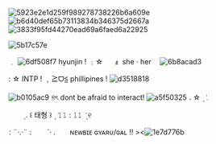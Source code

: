 
![5923e2e1d259f989278738226b6a609e](https://github.com/user-attachments/assets/ce8b8c05-5dbf-41db-ae40-e181cc8cf601)![b6d40def65b73113834b346375d2667a](https://github.com/user-attachments/assets/918e28d8-ef8d-4b47-bf8b-6229526b66a4)![3833f95fd44270ead69a6faed6a22925](https://github.com/user-attachments/assets/ceaf4652-8c11-43ce-ac67-3287397512aa)



![5b17c57e](https://github.com/user-attachments/assets/452d2d3b-bc01-4c9b-ad26-a5ec57171a99)



   ﹒ ![6df508f7](https://github.com/user-attachments/assets/dbdc6193-5eb5-4da7-bdf2-9d081e39c17a)
   hyunjin !  ﹕☆
ㅤ         ﹟   she ·  herㅤׂ   ![6b8acad3](https://github.com/user-attachments/assets/6676aaa8-fd93-4d37-b343-21850a080b8c)

   :  ☆  INTP !  ﹐≧ᗜ≦  phillipines ! ![d3518818](https://github.com/user-attachments/assets/ea89ad53-aad3-42e0-a4a1-a7be020f1d63) 


 ![b0105ac9](https://github.com/user-attachments/assets/98303f1b-c17f-4ed7-bf8f-381dec3c62a1)
   ୭ৎ    dont be afraid to interact! ![a5f50325](https://github.com/user-attachments/assets/788012cc-e066-4947-8a4b-22d82878324c)
  𝅄    ☆    ۪   ݁   𓈒 

  ㅤㅤ ۪      𝅄     ꒰  태형  ꒱    ۪   ݁  𝟷𝟷 : 𝟷𝟷   ݁   ۪    ୧

  : ¨·.·¨ :ㅤ
⠀ `· .⠀ ⠀ ɴᴇᴡʙɪᴇ ɢʏᴀʀᴜ/ɢᴀʟ !! ><![1e7d776b](https://github.com/user-attachments/assets/a0acd00a-a936-44b0-aa7f-fad2b03ffdfe)



⠀
⠀⠀⠀⠀⠀⠀⠀⠀⠀⠀⠀⠀⠀⠀⠀⠀⠀⠀
